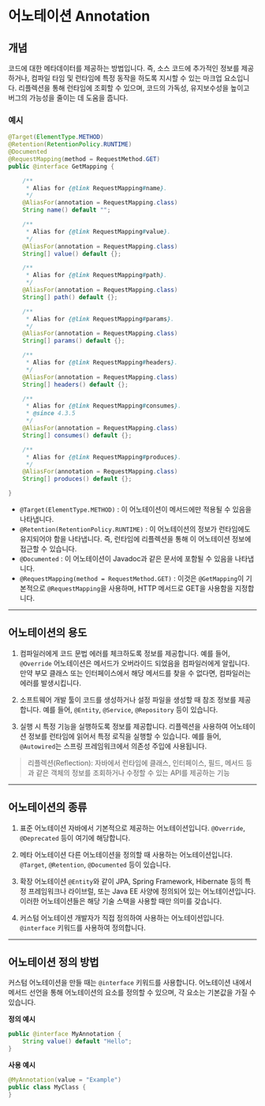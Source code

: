 # 어노테이션 Annotation
## 개념
코드에 대한 메타데이터를 제공하는 방법입니다. 즉, 소스 코드에 추가적인 정보를 제공하거나, 컴파일 타임 및 런타임에 특정 동작을 하도록 지시할 수 있는 마크업 요소입니다. 리플렉션을 통해 런타임에 조회할 수 있으며, 코드의 가독성, 유지보수성을 높이고 버그의 가능성을 줄이는 데 도움을 줍니다.

### 예시
```java
@Target(ElementType.METHOD)
@Retention(RetentionPolicy.RUNTIME)
@Documented
@RequestMapping(method = RequestMethod.GET)
public @interface GetMapping {

	/**
	 * Alias for {@link RequestMapping#name}.
	 */
	@AliasFor(annotation = RequestMapping.class)
	String name() default "";

	/**
	 * Alias for {@link RequestMapping#value}.
	 */
	@AliasFor(annotation = RequestMapping.class)
	String[] value() default {};

	/**
	 * Alias for {@link RequestMapping#path}.
	 */
	@AliasFor(annotation = RequestMapping.class)
	String[] path() default {};

	/**
	 * Alias for {@link RequestMapping#params}.
	 */
	@AliasFor(annotation = RequestMapping.class)
	String[] params() default {};

	/**
	 * Alias for {@link RequestMapping#headers}.
	 */
	@AliasFor(annotation = RequestMapping.class)
	String[] headers() default {};

	/**
	 * Alias for {@link RequestMapping#consumes}.
	 * @since 4.3.5
	 */
	@AliasFor(annotation = RequestMapping.class)
	String[] consumes() default {};

	/**
	 * Alias for {@link RequestMapping#produces}.
	 */
	@AliasFor(annotation = RequestMapping.class)
	String[] produces() default {};

}
```
- `@Target(ElementType.METHOD)` : 이 어노테이션이 메서드에만 적용될 수 있음을 나타냅니다.
- `@Retention(RetentionPolicy.RUNTIME)` : 이 어노테이션의 정보가 런타임에도 유지되어야 함을 나타냅니다. 즉, 런타임에 리플렉션을 통해 이 어노테이션 정보에 접근할 수 있습니다.
- `@Documented` : 이 어노테이션이 Javadoc과 같은 문서에 포함될 수 있음을 나타냅니다.
- `@RequestMapping(method = RequestMethod.GET)` : 이것은 `@GetMapping`이 기본적으로 `@RequestMapping`을 사용하며, HTTP 메서드로 GET을 사용함을 지정합니다.

---

## 어노테이션의 용도
1. 컴파일러에게 코드 문법 에러를 체크하도록 정보를 제공합니다.
   예를 들어, `@Override` 어노테이션은 메서드가 오버라이드 되었음을 컴파일러에게 알립니다. 만약 부모 클래스 또는 인터페이스에서 해당 메서드를 찾을 수 없다면, 컴파일러는 에러를 발생시킵니다.

2. 소프트웨어 개발 툴이 코드를 생성하거나 설정 파일을 생성할 때 참조 정보를 제공합니다.
   예를 들어, `@Entity`, `@Service`, `@Repository` 등이 있습니다.

3. 실행 시 특정 기능을 실행하도록 정보를 제공합니다.
   리플렉션을 사용하여 어노테이션 정보를 런타임에 읽어서 특정 로직을 실행할 수 있습니다. 예를 들어, `@Autowired`는 스프링 프레임워크에서 의존성 주입에 사용됩니다.

> 리플렉션(Reflection): 자바에서 런타임에 클래스, 인터페이스, 필드, 메서드 등과 같은 객체의 정보를 조회하거나 수정할 수 있는 API를 제공하는 기능

---

## 어노테이션의 종류
1. 표준 어노테이션
   자바에서 기본적으로 제공하는 어노테이션입니다.
   `@Override`, `@Deprecated` 등이 여기에 해당합니다.

2. 메타 어노테이션
   다른 어노테이션을 정의할 때 사용하는 어노테이션입니다.
   `@Target`, `@Retention`, `@Documented` 등이 있습니다.

3. 확장 어노테이션
   `@Entity`와 같이 JPA, Spring Framework, Hibernate 등의 특정 프레임워크나 라이브럴, 또는 Java EE 사양에 정의되어 있는 어노테이션입니다. 이러한 어노테이션들은 해당 기술 스택을 사용할 때만 의미를 갖습니다.

4. 커스텀 어노테이션
   개발자가 직접 정의하여 사용하는 어노테이션입니다.
   `@interface` 키워드를 사용하여 정의합니다.

---


## 어노테이션 정의 방법
커스텀 어노테이션을 만들 때는 `@interface` 키워드를 사용합니다. 어노테이션 내에서 메서드 선언을 통해 어노테이션의 요소를 정의할 수 있으며, 각 요소는 기본값을 가질 수 있습니다.

__정의 예시__
```java
public @interface MyAnnotation {
    String value() default "Hello";
}
```
__사용 예시__
```java
@MyAnnotation(value = "Example")
public class MyClass {
}
```